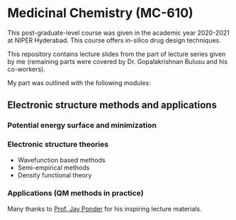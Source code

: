 # Medicinal Chemistry (MC-610)

This post-graduate-level course was given in the academic year 2020-2021 at NIPER Hyderabad. This course offers in-silico drug design techniques.

This repository contains lecture slides from the part of lecture series given by me (remaining parts were covered by Dr. Gopalakrishnan Bulusu and his co-workers).

My part was outlined with the following modules:

## Electronic structure methods and applications

### Potential energy surface and minimization

### Electronic structure theories

  - Wavefunction based methods
  - Semi-empirical methods
  - Density functional theory

### Applications (QM methods in practice)

Many thanks to [Prof. Jay Ponder](https://dasher.wustl.edu) for his inspiring lecture materials.
